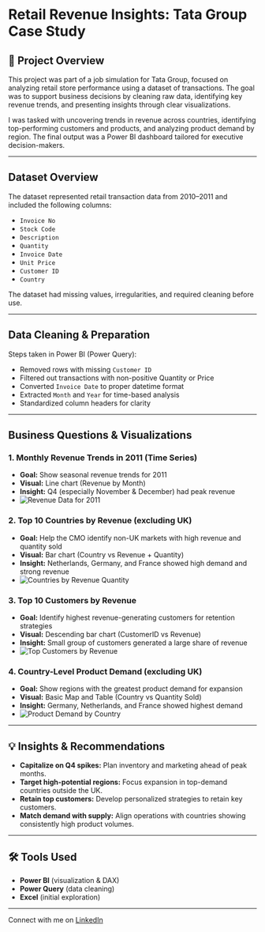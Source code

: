 # Retail Revenue Insights: Tata Group Case Study

## 📌 Project Overview  
This project was part of a job simulation for Tata Group, focused on analyzing retail store performance using a dataset of transactions. The goal was to support business decisions by cleaning raw data, identifying key revenue trends, and presenting insights through clear visualizations.

I was tasked with uncovering trends in revenue across countries, identifying top-performing customers and products, and analyzing product demand by region. The final output was a Power BI dashboard tailored for executive decision-makers.

---

## Dataset Overview  
The dataset represented retail transaction data from 2010–2011 and included the following columns:

- `Invoice No`
- `Stock Code`
- `Description`
- `Quantity`
- `Invoice Date`
- `Unit Price`
- `Customer ID`
- `Country`

The dataset had missing values, irregularities, and required cleaning before use.

---

## Data Cleaning & Preparation

Steps taken in Power BI (Power Query):

- Removed rows with missing `Customer ID`
- Filtered out transactions with non-positive Quantity or Price
- Converted `Invoice Date` to proper datetime format
- Extracted `Month` and `Year` for time-based analysis
- Standardized column headers for clarity

---

## Business Questions & Visualizations

### 1. Monthly Revenue Trends in 2011 (Time Series)
- **Goal:** Show seasonal revenue trends for 2011
- **Visual:** Line chart (Revenue by Month)
- **Insight:** Q4 (especially November & December) had peak revenue
- ![Revenue Data for 2011](https://github.com/user-attachments/assets/85c05add-d2d6-4d60-a193-8dfa055c26c4)


### 2. Top 10 Countries by Revenue (excluding UK)
- **Goal:** Help the CMO identify non-UK markets with high revenue and quantity sold
- **Visual:** Bar chart (Country vs Revenue + Quantity)
- **Insight:** Netherlands, Germany, and France showed high demand and strong revenue
- ![Countries by Revenue   Quantity](https://github.com/user-attachments/assets/3f0e97be-2215-46ad-817d-dda0c8cb3b10)
  

### 3. Top 10 Customers by Revenue
- **Goal:** Identify highest revenue-generating customers for retention strategies
- **Visual:** Descending bar chart (CustomerID vs Revenue)
- **Insight:** Small group of customers generated a large share of revenue
- ![Top Customers by Revenue](https://github.com/user-attachments/assets/ca6f9f90-de69-4020-93b6-9eb1ebd28166)


### 4. Country-Level Product Demand (excluding UK)
- **Goal:** Show regions with the greatest product demand for expansion
- **Visual:** Basic Map and Table (Country vs Quantity Sold)
- **Insight:** Germany, Netherlands, and France showed highest demand
- ![Product Demand by Country](https://github.com/user-attachments/assets/cdce6033-0e9f-4a9b-9af4-f36b28af7c11)

---

## 💡 Insights & Recommendations

- **Capitalize on Q4 spikes:** Plan inventory and marketing ahead of peak months.
- **Target high-potential regions:** Focus expansion in top-demand countries outside the UK.
- **Retain top customers:** Develop personalized strategies to retain key customers.
- **Match demand with supply:** Align operations with countries showing consistently high product volumes.

---

## 🛠️ Tools Used  
- **Power BI** (visualization & DAX)
- **Power Query** (data cleaning)
- **Excel** (initial exploration)

---

Connect with me on [LinkedIn](https://www.linkedin.com/in/philipdagadu/)

